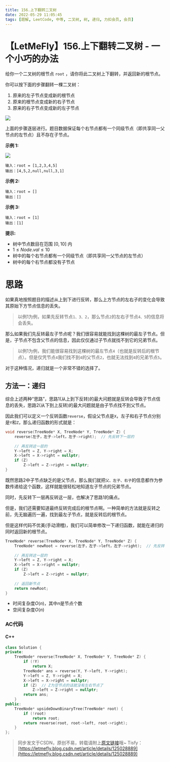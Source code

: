 ```yaml
---
title: 156.上下翻转二叉树
date: 2022-05-29 11:05:45
tags: [题解, LeetCode, 中等, 二叉树, 树, 递归, 力扣会员, 会员]
---
```


# 【LetMeFly】156.上下翻转二叉树 - 一个小巧的办法

给你一个二叉树的根节点 ```root``` ，请你将此二叉树上下翻转，并返回新的根节点。

你可以按下面的步骤翻转一棵二叉树：

1. 原来的左子节点变成新的根节点
2. 原来的根节点变成新的右子节点
3. 原来的右子节点变成新的左子节点

<img src="https://assets.leetcode.com/uploads/2020/08/29/main.jpg">

上面的步骤逐层进行。题目数据保证每个右节点都有一个同级节点（即共享同一父节点的左节点）且不存在子节点。

**示例 1:**

<img src="https://assets.leetcode.com/uploads/2020/08/29/updown.jpg">

```
输入：root = [1,2,3,4,5]
输出：[4,5,2,null,null,3,1]
```

**示例 2:**

```
输入：root = []
输出：[]
```

**示例 3:**

```
输入：root = [1]
输出：[1]
```

**提示:**

+ 树中节点数目在范围 $[0, 10]$ 内
+ $1 \leq Node.val \leq 10$
+ 树中的每个右节点都有一个同级节点（即共享同一父节点的左节点）
+ 树中的每个右节点都没有子节点

# 思路

如果真地按照题目的描述从上到下进行反转，那么上方节点的左右子的变化会导致其原始下方节点信息的丢失。

> 以例1为例，如果先反转节点```1、3、2```，那么节点```2```的左右子节点```4、5```的信息将会丢失。

那么如果我们先反转最左子节点呢？我们很容易就能找到这棵树的最左子节点。但是，子节点不包含父节点的信息，因此仅仅通过子节点就找不到它的兄弟节点。

> 以例1为例，我们能很容易找到这棵树的最左节点```4```（也就是反转后的根节点）。但是仅凭节点```4```我们找不到```4```的父节点```2```，也就无法找到```4```的兄弟节点```5```。

对于这种情况，递归就是一个非常不错的选择了。

## 方法一：递归

综合上述两种“思路”，思路1(从上到下反转)的最大问题就是反转会导致子节点信息的丢失，思路2(从下到上反转)的最大问题就是由子节点找不到父节点。

因此我们可以定义一个反转函数```reverse```，假设父节点是```X```，左子和右子节点分别是```Y```和```Z```，那么递归函数的形式就是：

```cpp
void reverse(TreeNode* X, TreeNode* Y, TreeNode* Z) {
    reverse(左子，左子->left，左子->right);  // 先反转下一层的
    
    // 再反转这一层的
    Y->left = Z, Y->right = X;
    X->left = X->right = nullptr;
    if (Z)
        Z->left = Z->right = nullptr;
}
```

既然思路2中子节点缺乏的是父节点，那么我们就把```父、左子、右子```的信息都作为参数传递给这个函数，这样就能很轻松地知道左子节点的兄弟节点。

同时，先反转下一层再反转这一层，也解决了思路1的痛点。

但是，我们还需要知道最终反转完成后的根节点啊。一种简单的方法就是反转之前，先无脑遍历一遍，找到最左子节点，就是反转后的根节点。

但是这样代码不优美(手动滑稽)，我们可以简单修改一下递归函数，就能在递归的同时返回新的根节点。

```cpp
TreeNode* reverse(TreeNode* X, TreeNode* Y, TreeNode* Z) {
    TreeNode* newRoot = reverse(左子，左子->left，左子->right);  // 先反转下一层的
    
    // 再反转这一层的
    Y->left = Z, Y->right = X;
    X->left = X->right = nullptr;
    if (Z)
        Z->left = Z->right = nullptr;
    
    // 返回新节点
    return newRoot;
}
```

+ 时间复杂度$O(n)$，其中$n$是节点个数
+ 空间复杂度$O(n)$

### AC代码

#### C++

```cpp
class Solution {
private:
    TreeNode* reverse(TreeNode* X, TreeNode* Y, TreeNode* Z) {
        if (!Y)
            return X;
        TreeNode* ans = reverse(Y, Y->left, Y->right);
        Y->left = Z, Y->right = X;
        X->left = X->right = nullptr;
        if (Z)  // Z为空节点的话就没有左右节点了
            Z->left = Z->right = nullptr;
        return ans;
    }
public:
    TreeNode* upsideDownBinaryTree(TreeNode* root) {
        if (!root)
            return root;
        return reverse(root, root->left, root->right);
    }
};
```

> 同步发文于CSDN，原创不易，转载请附上[原文链接](https://leetcode.letmefly.xyz/2022/05/29/LeetCode%200156.%E4%B8%8A%E4%B8%8B%E7%BF%BB%E8%BD%AC%E4%BA%8C%E5%8F%89%E6%A0%91)哦~
> Tisfy：[https://letmefly.blog.csdn.net/article/details/125028889](https://letmefly.blog.csdn.net/article/details/125028889)
